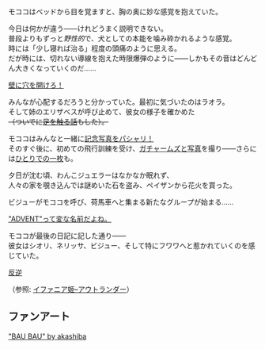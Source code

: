 <!-- title: モココ・アビスガード -->
<!-- status: 生存 -->

モココはベッドから目を覚ますと、胸の奥に妙な感覚を抱えていた。

今日は何かが違う――けれどうまく説明できない。  
普段よりもずっと*野性的*で、犬としての本能を噛み砕かれるような感覚。  
時には「少し寝れば治る」程度の頭痛のように思える。  
だが時には、切れない導線を抱えた時限爆弾のように――しかもその音はどんどん大きくなっていくのだ……

[壁に穴を開けろ！](#embed:https://www.youtube.com/live/-vv8XkRzP_Y?si=eUBNUW75IS9WfTnU&t=581)

みんなが心配するだろうと分かっていた。最初に気づいたのはラオラ。  
そして姉のエリザベスが呼び止めて、彼女の様子を確かめた  
~~（ついでに[足を触る話](https://www.youtube.com/live/-vv8XkRzP_Y?si=iXAkiwtkoJKM9kmh&t=1277)もした）。~~

モココはみんなと一緒に[記念写真をパシャリ！](https://www.youtube.com/live/-vv8XkRzP_Y?si=2LGw4sR2aKf6GdFD&t=1682)  
そのすぐ後に、初めての飛行訓練を受け、[ガチャームズと写真](https://www.youtube.com/live/-vv8XkRzP_Y?si=3LsvcJs-3dmLcsFd&t=1966)を撮り――さらには[ひとりでの一枚](https://www.youtube.com/live/-vv8XkRzP_Y?si=PoQVz0TTgHhBVXLD&t=2243)も。

夕日が沈む頃、わんこジュエラーはなかなか眠れず、  
人々の家を覗き込んでは謎めいた石を盗み、ペイザンから花火を買った。

ビジューがモココを呼び、荷馬車へと集まる新たなグループが始まる……

["ADVENT"って変な名前だよね。](#embed:https://www.youtube.com/live/-vv8XkRzP_Y?si=OSFAXSDxgbFmkWXF&t=3306)

モココが最後の日記に記した通り――  
彼女はシオリ、ネリッサ、ビジュー、そして特にフワワへと惹かれていくのを感じていた。

[反逆](#embed:https://www.youtube.com/live/-vv8XkRzP_Y?si=yUidUR2ibSFODD9z&t=4533)

（参照: [イファニア姫–アウトランダー](#edge:iphania-outlander)）

## ファンアート

["BAU BAU" by akashiba](https://x.com/akashibag/status/1921577417602154658)
